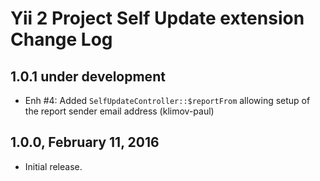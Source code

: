 Yii 2 Project Self Update extension Change Log
==============================================

1.0.1 under development
-----------------------

- Enh #4: Added `SelfUpdateController::$reportFrom` allowing setup of the report sender email address (klimov-paul)


1.0.0, February 11, 2016
------------------------

- Initial release.
